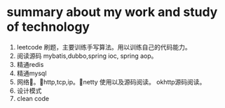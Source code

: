 # summary about my work and study of technology

1. leetcode 刷题，主要训练手写算法。用以训练自己的代码能力。
2. 阅读源码 mybatis,dubbo,spring ioc, spring aop。
3. 精通redis
4. 精通mysql
5. 网络。http,tcp,ip。netty 使用以及源码阅读。 okhttp源码阅读。
6. 设计模式
7. clean code